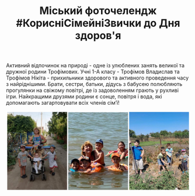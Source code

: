 ﻿---
title: "Міський фоточелендж #КорисніСімейніЗвички до Дня здоров'я"
---

Активний відпочинок на природі - одне із улюблених занять великої та дружної родини Трофімових. Учні 1-А класу - Трофімов Владислав та Трофімов Нікіта - прихильники здорового та активного проведення часу з найріднішими. Брати, сестри, батьки, дідусь з бабусею полюбляють прогулянки на свіжому повітрі, де із задоволенням грають у рухливі ігри. Найкращими друзями родини є сонце, повітря і вода, які допомагають загартовувати всіх членів сімʼї!

![](1.jpg)